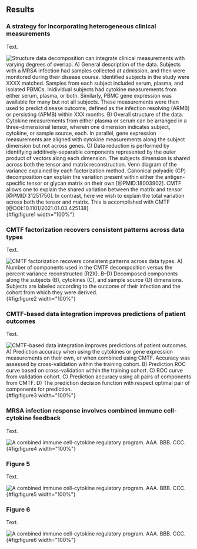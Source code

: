 ## Results

### A strategy for incorporating heterogeneous clinical measurements

Text.

![**Structure data decomposition can integrate clinical measurements with varying degrees of overlap.** A) General description of the data. Subjects with a MRSA infection had samples collected at admission, and then were monitored during their disease course. Identified subjects in the study were XXXX matched. Samples from each subject included serum, plasma, and isolated PBMCs. Inidividual subjects had cytokine measurements from either serum, plasma, or both. Similarly, PBMC gene expression was available for many but not all subjects. These measurements were then used to predict disease outcome, defined as the infection resolving (ARMB) or persisting (APMB) within XXX months. B) Overall structure of the data. Cytokine measurements from either plasma or serum can be arranged in a three-dimensional tensor, wherein one dimension indicates subject, cytokine, or sample source, each. In parallel, gene expression measurements are aligned with cytokine measurements along the subject dimension but not across genes. C) Data reduction is performed by identifying additively-separable components represented by the outer product of vectors along each dimension. The subjects dimension is shared across both the tensor and matrix reconstruction. Venn diagram of the variance explained by each factorization method. Canonical polyadic (CP) decomposition can explain the variation present within either the antigen-specific tensor or glycan matrix on their own [@PMID:18003902]. CMTF allows one to explain the shared variation between the matrix and tensor [@PMID:31251750]. In contrast, here we wish to explain the total variation across both the tensor and matrix. This is accomplished with CMTF [@DOI:10.1101/2021.01.03.425138].](figure1.svg "Figure 1"){#fig:figure1 width="100%"}

### CMTF factorization recovers consistent patterns across data types

Text.

![**CMTF factorization recovers consistent patterns across data types.** A) Number of components used in the CMTF decomposition versus the percent variance reconstructed (R2X). B–D) Decomposed components along the subjects (B), cytokines (C), and sample source (D) dimensions. Subjects are labeled according to the outcome of their infection and the cohort from which they were derived.](figure2.svg "Figure 2"){#fig:figure2 width="100%"}

### CMTF-based data integration improves predictions of patient outcomes

Text.

![**CMTF-based data integration improves predictions of patient outcomes.** A) Prediction accuracy when using the cytokines or gene expression measurements on their own, or when combined using CMTF. Accuracy was assessed by cross-validation within the training cohort. B) Prediction ROC curve based on cross-validation within the training cohort. C) ROC curve from validation cohort. C) Prediction accuracy using all pairs of components from CMTF. D) The prediction decision function with respect optimal pair of components for prediction.](figure3.svg "Figure 3"){#fig:figure3 width="100%"}

### MRSA infection response involves combined immune cell-cytokine feedback

Text.

![**A combined immune cell-cytokine regulatory program.** AAA. BBB. CCC.](figure4.svg "Figure 4"){#fig:figure4 width="100%"}

### Figure 5

Text.

![**A combined immune cell-cytokine regulatory program.** AAA. BBB. CCC.](figure5.svg "Figure 5"){#fig:figure5 width="100%"}

### Figure 6

Text.

![**A combined immune cell-cytokine regulatory program.** AAA. BBB. CCC.](figure6.svg "Figure 6"){#fig:figure6 width="100%"}
